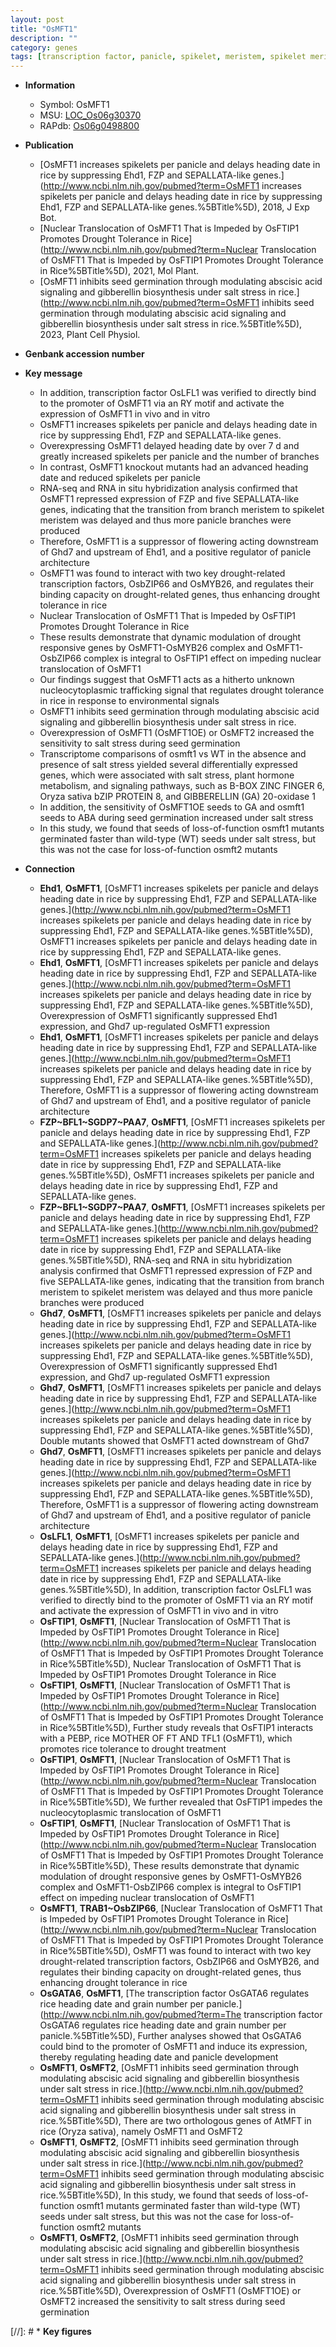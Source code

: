 ```yaml
---
layout: post
title: "OsMFT1"
description: ""
category: genes
tags: [transcription factor, panicle, spikelet, meristem, spikelet meristem, architecture, heading date, panicle architecture, spikelets per panicle, drought, tolerance, drought tolerance, stress, seed, salt, seed germination, gibberellin, ABA, salt stress, zinc, ga,  ga , abscisic acid, Gibberellin, GA,  ABA , gibberellin biosynthesis]
---
```


* **Information**  
    + Symbol: OsMFT1  
    + MSU: [LOC_Os06g30370](http://rice.uga.edu/cgi-bin/ORF_infopage.cgi?orf=LOC_Os06g30370)  
    + RAPdb: [Os06g0498800](http://rapdb.dna.affrc.go.jp/viewer/gbrowse_details/irgsp1?name=Os06g0498800)  

* **Publication**  
    + [OsMFT1 increases spikelets per panicle and delays heading date in rice by suppressing Ehd1, FZP and SEPALLATA-like genes.](http://www.ncbi.nlm.nih.gov/pubmed?term=OsMFT1 increases spikelets per panicle and delays heading date in rice by suppressing Ehd1, FZP and SEPALLATA-like genes.%5BTitle%5D), 2018, J Exp Bot.
    + [Nuclear Translocation of OsMFT1 That is Impeded by OsFTIP1 Promotes Drought Tolerance in Rice](http://www.ncbi.nlm.nih.gov/pubmed?term=Nuclear Translocation of OsMFT1 That is Impeded by OsFTIP1 Promotes Drought Tolerance in Rice%5BTitle%5D), 2021, Mol Plant.
    + [OsMFT1 inhibits seed germination through modulating abscisic acid signaling and gibberellin biosynthesis under salt stress in rice.](http://www.ncbi.nlm.nih.gov/pubmed?term=OsMFT1 inhibits seed germination through modulating abscisic acid signaling and gibberellin biosynthesis under salt stress in rice.%5BTitle%5D), 2023, Plant Cell Physiol.

* **Genbank accession number**  

* **Key message**  
    + In addition, transcription factor OsLFL1 was verified to directly bind to the promoter of OsMFT1 via an RY motif and activate the expression of OsMFT1 in vivo and in vitro
    + OsMFT1 increases spikelets per panicle and delays heading date in rice by suppressing Ehd1, FZP and SEPALLATA-like genes.
    + Overexpressing OsMFT1 delayed heading date by over 7 d and greatly increased spikelets per panicle and the number of branches
    + In contrast, OsMFT1 knockout mutants had an advanced heading date and reduced spikelets per panicle
    + RNA-seq and RNA in situ hybridization analysis confirmed that OsMFT1 repressed expression of FZP and five SEPALLATA-like genes, indicating that the transition from branch meristem to spikelet meristem was delayed and thus more panicle branches were produced
    + Therefore, OsMFT1 is a suppressor of flowering acting downstream of Ghd7 and upstream of Ehd1, and a positive regulator of panicle architecture
    + OsMFT1 was found to interact with two key drought-related transcription factors, OsbZIP66 and OsMYB26, and regulates their binding capacity on drought-related genes, thus enhancing drought tolerance in rice
    + Nuclear Translocation of OsMFT1 That is Impeded by OsFTIP1 Promotes Drought Tolerance in Rice
    + These results demonstrate that dynamic modulation of drought responsive genes by OsMFT1-OsMYB26 complex and OsMFT1-OsbZIP66 complex is integral to OsFTIP1 effect on impeding nuclear translocation of OsMFT1
    + Our findings suggest that OsMFT1 acts as a hitherto unknown nucleocytoplasmic trafficking signal that regulates drought tolerance in rice in response to environmental signals
    + OsMFT1 inhibits seed germination through modulating abscisic acid signaling and gibberellin biosynthesis under salt stress in rice.
    + Overexpression of OsMFT1 (OsMFT1OE) or OsMFT2 increased the sensitivity to salt stress during seed germination
    + Transcriptome comparisons of osmft1 vs WT in the absence and presence of salt stress yielded several differentially expressed genes, which were associated with salt stress, plant hormone metabolism, and signaling pathways, such as B-BOX ZINC FINGER 6, Oryza sativa bZIP PROTEIN 8, and GIBBERELLIN (GA) 20-oxidase 1
    + In addition, the sensitivity of OsMFT1OE seeds to GA and osmft1 seeds to ABA during seed germination increased under salt stress
    + In this study, we found that seeds of loss-of-function osmft1 mutants germinated faster than wild-type (WT) seeds under salt stress, but this was not the case for loss-of-function osmft2 mutants

* **Connection**  
    + __Ehd1__, __OsMFT1__, [OsMFT1 increases spikelets per panicle and delays heading date in rice by suppressing Ehd1, FZP and SEPALLATA-like genes.](http://www.ncbi.nlm.nih.gov/pubmed?term=OsMFT1 increases spikelets per panicle and delays heading date in rice by suppressing Ehd1, FZP and SEPALLATA-like genes.%5BTitle%5D), OsMFT1 increases spikelets per panicle and delays heading date in rice by suppressing Ehd1, FZP and SEPALLATA-like genes.
    + __Ehd1__, __OsMFT1__, [OsMFT1 increases spikelets per panicle and delays heading date in rice by suppressing Ehd1, FZP and SEPALLATA-like genes.](http://www.ncbi.nlm.nih.gov/pubmed?term=OsMFT1 increases spikelets per panicle and delays heading date in rice by suppressing Ehd1, FZP and SEPALLATA-like genes.%5BTitle%5D),  Overexpression of OsMFT1 significantly suppressed Ehd1 expression, and Ghd7 up-regulated OsMFT1 expression
    + __Ehd1__, __OsMFT1__, [OsMFT1 increases spikelets per panicle and delays heading date in rice by suppressing Ehd1, FZP and SEPALLATA-like genes.](http://www.ncbi.nlm.nih.gov/pubmed?term=OsMFT1 increases spikelets per panicle and delays heading date in rice by suppressing Ehd1, FZP and SEPALLATA-like genes.%5BTitle%5D),  Therefore, OsMFT1 is a suppressor of flowering acting downstream of Ghd7 and upstream of Ehd1, and a positive regulator of panicle architecture
    + __FZP~BFL1~SGDP7~PAA7__, __OsMFT1__, [OsMFT1 increases spikelets per panicle and delays heading date in rice by suppressing Ehd1, FZP and SEPALLATA-like genes.](http://www.ncbi.nlm.nih.gov/pubmed?term=OsMFT1 increases spikelets per panicle and delays heading date in rice by suppressing Ehd1, FZP and SEPALLATA-like genes.%5BTitle%5D), OsMFT1 increases spikelets per panicle and delays heading date in rice by suppressing Ehd1, FZP and SEPALLATA-like genes.
    + __FZP~BFL1~SGDP7~PAA7__, __OsMFT1__, [OsMFT1 increases spikelets per panicle and delays heading date in rice by suppressing Ehd1, FZP and SEPALLATA-like genes.](http://www.ncbi.nlm.nih.gov/pubmed?term=OsMFT1 increases spikelets per panicle and delays heading date in rice by suppressing Ehd1, FZP and SEPALLATA-like genes.%5BTitle%5D),  RNA-seq and RNA in situ hybridization analysis confirmed that OsMFT1 repressed expression of FZP and five SEPALLATA-like genes, indicating that the transition from branch meristem to spikelet meristem was delayed and thus more panicle branches were produced
    + __Ghd7__, __OsMFT1__, [OsMFT1 increases spikelets per panicle and delays heading date in rice by suppressing Ehd1, FZP and SEPALLATA-like genes.](http://www.ncbi.nlm.nih.gov/pubmed?term=OsMFT1 increases spikelets per panicle and delays heading date in rice by suppressing Ehd1, FZP and SEPALLATA-like genes.%5BTitle%5D),  Overexpression of OsMFT1 significantly suppressed Ehd1 expression, and Ghd7 up-regulated OsMFT1 expression
    + __Ghd7__, __OsMFT1__, [OsMFT1 increases spikelets per panicle and delays heading date in rice by suppressing Ehd1, FZP and SEPALLATA-like genes.](http://www.ncbi.nlm.nih.gov/pubmed?term=OsMFT1 increases spikelets per panicle and delays heading date in rice by suppressing Ehd1, FZP and SEPALLATA-like genes.%5BTitle%5D),  Double mutants showed that OsMFT1 acted downstream of Ghd7
    + __Ghd7__, __OsMFT1__, [OsMFT1 increases spikelets per panicle and delays heading date in rice by suppressing Ehd1, FZP and SEPALLATA-like genes.](http://www.ncbi.nlm.nih.gov/pubmed?term=OsMFT1 increases spikelets per panicle and delays heading date in rice by suppressing Ehd1, FZP and SEPALLATA-like genes.%5BTitle%5D),  Therefore, OsMFT1 is a suppressor of flowering acting downstream of Ghd7 and upstream of Ehd1, and a positive regulator of panicle architecture
    + __OsLFL1__, __OsMFT1__, [OsMFT1 increases spikelets per panicle and delays heading date in rice by suppressing Ehd1, FZP and SEPALLATA-like genes.](http://www.ncbi.nlm.nih.gov/pubmed?term=OsMFT1 increases spikelets per panicle and delays heading date in rice by suppressing Ehd1, FZP and SEPALLATA-like genes.%5BTitle%5D),  In addition, transcription factor OsLFL1 was verified to directly bind to the promoter of OsMFT1 via an RY motif and activate the expression of OsMFT1 in vivo and in vitro
    + __OsFTIP1__, __OsMFT1__, [Nuclear Translocation of OsMFT1 That is Impeded by OsFTIP1 Promotes Drought Tolerance in Rice](http://www.ncbi.nlm.nih.gov/pubmed?term=Nuclear Translocation of OsMFT1 That is Impeded by OsFTIP1 Promotes Drought Tolerance in Rice%5BTitle%5D), Nuclear Translocation of OsMFT1 That is Impeded by OsFTIP1 Promotes Drought Tolerance in Rice
    + __OsFTIP1__, __OsMFT1__, [Nuclear Translocation of OsMFT1 That is Impeded by OsFTIP1 Promotes Drought Tolerance in Rice](http://www.ncbi.nlm.nih.gov/pubmed?term=Nuclear Translocation of OsMFT1 That is Impeded by OsFTIP1 Promotes Drought Tolerance in Rice%5BTitle%5D),  Further study reveals that OsFTIP1 interacts with a PEBP, rice MOTHER OF FT AND TFL1 (OsMFT1), which promotes rice tolerance to drought treatment
    + __OsFTIP1__, __OsMFT1__, [Nuclear Translocation of OsMFT1 That is Impeded by OsFTIP1 Promotes Drought Tolerance in Rice](http://www.ncbi.nlm.nih.gov/pubmed?term=Nuclear Translocation of OsMFT1 That is Impeded by OsFTIP1 Promotes Drought Tolerance in Rice%5BTitle%5D),  We further revealed that OsFTIP1 impedes the nucleocytoplasmic translocation of OsMFT1
    + __OsFTIP1__, __OsMFT1__, [Nuclear Translocation of OsMFT1 That is Impeded by OsFTIP1 Promotes Drought Tolerance in Rice](http://www.ncbi.nlm.nih.gov/pubmed?term=Nuclear Translocation of OsMFT1 That is Impeded by OsFTIP1 Promotes Drought Tolerance in Rice%5BTitle%5D),  These results demonstrate that dynamic modulation of drought responsive genes by OsMFT1-OsMYB26 complex and OsMFT1-OsbZIP66 complex is integral to OsFTIP1 effect on impeding nuclear translocation of OsMFT1
    + __OsMFT1__, __TRAB1~OsbZIP66__, [Nuclear Translocation of OsMFT1 That is Impeded by OsFTIP1 Promotes Drought Tolerance in Rice](http://www.ncbi.nlm.nih.gov/pubmed?term=Nuclear Translocation of OsMFT1 That is Impeded by OsFTIP1 Promotes Drought Tolerance in Rice%5BTitle%5D),  OsMFT1 was found to interact with two key drought-related transcription factors, OsbZIP66 and OsMYB26, and regulates their binding capacity on drought-related genes, thus enhancing drought tolerance in rice
    + __OsGATA6__, __OsMFT1__, [The transcription factor OsGATA6 regulates rice heading date and grain number per panicle.](http://www.ncbi.nlm.nih.gov/pubmed?term=The transcription factor OsGATA6 regulates rice heading date and grain number per panicle.%5BTitle%5D),  Further analyses showed that OsGATA6 could bind to the promoter of OsMFT1 and induce its expression, thereby regulating heading date and panicle development
    + __OsMFT1__, __OsMFT2__, [OsMFT1 inhibits seed germination through modulating abscisic acid signaling and gibberellin biosynthesis under salt stress in rice.](http://www.ncbi.nlm.nih.gov/pubmed?term=OsMFT1 inhibits seed germination through modulating abscisic acid signaling and gibberellin biosynthesis under salt stress in rice.%5BTitle%5D),  There are two orthologous genes of AtMFT in rice (Oryza sativa), namely OsMFT1 and OsMFT2
    + __OsMFT1__, __OsMFT2__, [OsMFT1 inhibits seed germination through modulating abscisic acid signaling and gibberellin biosynthesis under salt stress in rice.](http://www.ncbi.nlm.nih.gov/pubmed?term=OsMFT1 inhibits seed germination through modulating abscisic acid signaling and gibberellin biosynthesis under salt stress in rice.%5BTitle%5D),  In this study, we found that seeds of loss-of-function osmft1 mutants germinated faster than wild-type (WT) seeds under salt stress, but this was not the case for loss-of-function osmft2 mutants
    + __OsMFT1__, __OsMFT2__, [OsMFT1 inhibits seed germination through modulating abscisic acid signaling and gibberellin biosynthesis under salt stress in rice.](http://www.ncbi.nlm.nih.gov/pubmed?term=OsMFT1 inhibits seed germination through modulating abscisic acid signaling and gibberellin biosynthesis under salt stress in rice.%5BTitle%5D),  Overexpression of OsMFT1 (OsMFT1OE) or OsMFT2 increased the sensitivity to salt stress during seed germination

[//]: # * **Key figures**  



